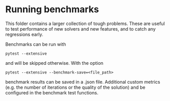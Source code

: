 # Running benchmarks 

This folder contains a larger collection of tough problems. These are  useful to test 
performance of new solvers and new features, and to catch any regressions early.  

Benchmarks can be run with 

```
pytest --extensive
```

and will be skipped otherwise. With the option 

```
pytest --extensive --benchmark-save=<file_path>
```

benchmark results can be saved in a .json file. Additional custom metrics (e.g. the
number of iterations or the quality of the solution) and be configured in the benchmark
test functions. 